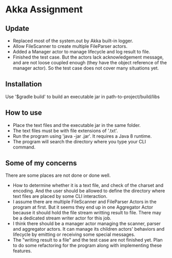 Akka Assignment
==============

Update
-----------
- Replaced most of the system.out by Akka built-in logger.
- Allow FileScanner to create multiple FileParser actors.
- Added a Manager actor to manage lifecycle and log result to file.
- Finished the test case. But the actors lack acknowledgement message, and 
are not loose coupled enough (they have the object reference of the manager actor).
So the test case does not cover many situations yet.  

Installation
------------
Use '$gradle build' to build an executable jar in path-to-project/build/libs

How to use
-------
- Place the text files and the executable jar in the same folder.
- The text files must be with file extensions of '.txt'.
- Run the program using 'java -jar <jar-name>.jar'. It requires a Java 8 runtime.
- The program will search the directory where you type your CLI command.

Some of my concerns
---------
There are some places are not done or done well.
- How to determine whether it is a text file, and check of the charset and encoding. 
And the user should be allowed to define the directory where text files are placed by 
some CLI interaction.
- I assume there are multiple FileScanner and FileParser Actors in the program at first.
But it seems they end up in one Aggregator Actor because it should hold the file stream writting 
result to file. There may be a dedicated stream writer actor for this job.
- I think there should be a manager actor managing the scanner, parser and aggregator actors. 
It can manage its children actors' behaviors and lifecycle by emitting or receiving some special messages.
- The "writing result to a file" and the test case are not finished yet. Plan to do some refactoring for 
the program along with implementing these features.
